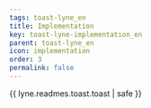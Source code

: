 ```yaml
---
tags: toast-lyne_en
title: Implementation
key: toast-lyne-implementation_en
parent: toast-lyne_en
icon: implementation
order: 3
permalink: false  
---
```

{{ lyne.readmes.toast.toast | safe }}


